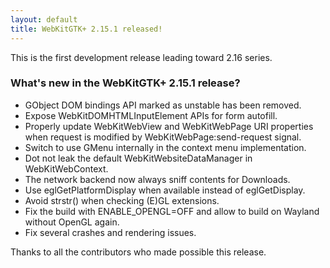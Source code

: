 ```yaml
---
layout: default
title: WebKitGTK+ 2.15.1 released!
---
```


This is the first development release leading toward 2.16 series.

### What's new in the WebKitGTK+ 2.15.1 release?

 - GObject DOM bindings API marked as unstable has been removed.
 - Expose WebKitDOMHTMLInputElement APIs for form autofill.
 - Properly update WebKitWebView and WebKitWebPage URI properties when request is modified by
   WebKitWebPage:send-request signal.
 - Switch to use GMenu internally in the context menu implementation.
 - Dot not leak the default WebKitWebsiteDataManager in WebKitWebContext.
 - The network backend now always sniff contents for Downloads.
 - Use eglGetPlatformDisplay when available instead of eglGetDisplay.
 - Avoid strstr() when checking (E)GL extensions.
 - Fix the build with ENABLE_OPENGL=OFF and allow to build on Wayland without OpenGL again.
 - Fix several crashes and rendering issues.

Thanks to all the contributors who made possible this release.
